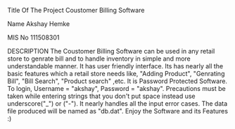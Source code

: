 Title Of The Project
	Coustomer Billing Software

Name
	Akshay Hemke

MIS No 
	111508301

DESCRIPTION
	The Coustomer Billing Software can be used in any retail store to genrate bill and to handle inventory in simple and more understandable manner. It has user friendly interface. Its has nearly all the basic features which a retail store needs like, "Adding Product", "Genrating Bill", "Bill Search", "Product search" ,etc. It is Password Protected Software. To login, Username = "akshay", Password = "akshay". Precautions must be taken while entering strings that you don't put space instead use underscore("_") or ("-"). It nearly handles all the input error cases. The data file produced will be named as "db.dat". Enjoy the Software and its Features :) 
